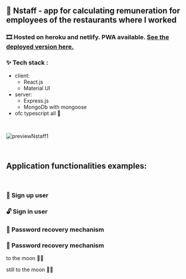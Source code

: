 ## 📱 Nstaff - app for calculating remuneration for employees of the restaurants where I worked

### 🎞️ Hosted on heroku and netlify. PWA available. [See the deployed version here. ](https://nstaff.netlify.app/)

### ✨ Tech stack :

- client:
  - React.js
  - Material UI
- server:
  - Express.js
  - MongoDb with mongoose
- ofc typescript all 💖

<br/>

![previewNstaff1](https://user-images.githubusercontent.com/89777457/150650178-1f3a3562-04d9-4551-8d84-fec473db8f81.png)

<br/>

## Application functionalities examples:

<br/>

### 🔐 Sign up user

### 🔓 Sign in user

### 🏪 Password recovery mechanism

### 🏪 Password recovery mechanism

to the moon 🚀🚀

still to the moon 🚀🚀
